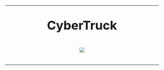 ***
<p align="center" style="font-size:40px;">
 <b>CyberTruck<br><br><img src=https://www.teslarati.com/wp-content/uploads/2020/10/tesla-cybertruck-monster-render.jpg></b>
</p>

***
